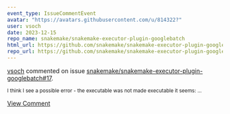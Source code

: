 ```yaml
---
event_type: IssueCommentEvent
avatar: "https://avatars.githubusercontent.com/u/814322?"
user: vsoch
date: 2023-12-15
repo_name: snakemake/snakemake-executor-plugin-googlebatch
html_url: https://github.com/snakemake/snakemake-executor-plugin-googlebatch/issues/17
repo_url: https://github.com/snakemake/snakemake-executor-plugin-googlebatch
---
```


<a href='https://github.com/vsoch' target='_blank'>vsoch</a> commented on issue <a href='https://github.com/snakemake/snakemake-executor-plugin-googlebatch/issues/17' target='_blank'>snakemake/snakemake-executor-plugin-googlebatch#17</a>.

<small>I think I see a possible error - the executable was not made executable it seems:...</small>

<a href='https://github.com/snakemake/snakemake-executor-plugin-googlebatch/issues/17' target='_blank'>View Comment</a>